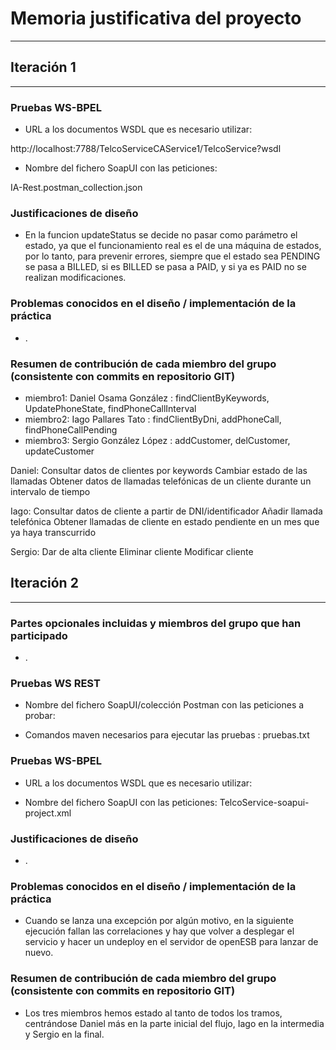 # Memoria justificativa del proyecto
---------------------------------------------------------------------

## Iteración 1
---------------------------------------------------------------------

### Pruebas WS-BPEL
 - URL a los documentos WSDL que es necesario utilizar:  

http://localhost:7788/TelcoServiceCAService1/TelcoService?wsdl

 - Nombre del fichero SoapUI con las peticiones: 

IA-Rest.postman_collection.json

### Justificaciones de diseño
- En la funcion updateStatus se decide no pasar como parámetro el estado, ya que el funcionamiento real es el de una máquina de estados, por lo tanto, para prevenir errores,
siempre que el estado sea PENDING se pasa a BILLED, si es BILLED se pasa a PAID, y si ya es PAID no se realizan modificaciones.

### Problemas conocidos en el diseño / implementación de la práctica
- .

### Resumen de contribución de cada miembro del grupo (consistente con commits en repositorio GIT)
- miembro1: Daniel Osama González : findClientByKeywords, UpdatePhoneState, findPhoneCallInterval
- miembro2: Iago Pallares Tato : findClientByDni, addPhoneCall, findPhoneCallPending
- miembro3: Sergio González López : addCustomer, delCustomer, updateCustomer

Daniel:
Consultar datos de clientes por keywords
Cambiar estado de las llamadas
Obtener datos de llamadas telefónicas de un cliente durante un intervalo de tiempo

Iago:
Consultar datos de cliente a partir de DNI/identificador
Añadir llamada telefónica
Obtener llamadas de cliente en estado pendiente en un mes que ya haya transcurrido

Sergio:
Dar de alta cliente
Eliminar cliente
Modificar cliente


## Iteración 2
---------------------------------------------------------------------

### Partes opcionales incluidas y miembros del grupo que han participado
- .

### Pruebas WS REST
- Nombre del fichero SoapUI/colección Postman con las peticiones a probar:

- Comandos maven necesarios para ejecutar las pruebas : 
pruebas.txt

### Pruebas WS-BPEL
- URL a los documentos WSDL que es necesario utilizar:

- Nombre del fichero SoapUI con las peticiones:
TelcoService-soapui-project.xml

### Justificaciones de diseño
- .

### Problemas conocidos en el diseño / implementación de la práctica
- Cuando se lanza una excepción por algún motivo, en la siguiente ejecución fallan las correlaciones y hay que volver a desplegar el servicio y hacer un undeploy en el servidor de openESB para lanzar de nuevo.

### Resumen de contribución de cada miembro del grupo (consistente con commits en repositorio GIT)
- Los tres miembros hemos estado al tanto de todos los tramos, centrándose Daniel más en la parte inicial del flujo, Iago en la intermedia y Sergio en la final.


